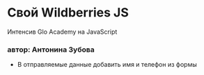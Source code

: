 # Свой Wildberries JS
Интенсив Glo Academy на JavaScript
### автор: Антонина Зубова

- В отправляемые данные добавить имя и телефон из формы


